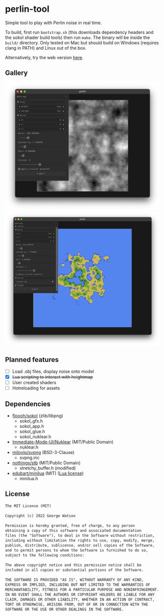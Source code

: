 # perlin-tool

Simple tool to play with Perlin noise in real time.

To build, first run ```bootstrap.sh``` (this downloads dependency headers and the sokol shader build tools) then run ```make```. The binary will be inside the ```build/``` directory. Only tested on Mac but should build on Windows (requires clang in PATH) and Linux out of the box.

Alternatively, try the web version [here](https://takeiteasy.github.io/perlin-tool/).

## Gallery

![Screenshot 1](/assets/screenshot1.png)
![Screenshot 2](/assets/screenshot2.png)

## Planned features

- [ ] Load .obj files, display noise onto model
- [X] ~~Lua scripting to interact with heightmap~~
- [ ] User created shaders
- [ ] Hotreloading for assets

## Dependencies

- [floooh/sokol](https://github.com/floooh/sokol) (zlib/libpng)
    - sokol_gfx.h
    - sokol_app.h
    - sokol_glue.h
    - sokol_nuklear.h
- [Immediate-Mode-UI/Nuklear](https://github.com/Immediate-Mode-UI/Nuklear) (MIT/Public Domain)
    - nuklear.h
- [miloyip/svpng](https://github.com/miloyip/svpng) (BSD-3-Clause)
    - svpng.inc
- [nothings/stb](https://github.com/nothings/stb/blob/master/deprecated/stretchy_buffer.h) (MIT/Public Domain)
    - stretchy_buffer.h (modified)
- [edubart/minilua](https://github.com/edubart/minilua) (MIT) ([Lua license](https://www.lua.org/license.html))
    - minilua.h

## License
```
The MIT License (MIT)

Copyright (c) 2022 George Watson

Permission is hereby granted, free of charge, to any person
obtaining a copy of this software and associated documentation
files (the "Software"), to deal in the Software without restriction,
including without limitation the rights to use, copy, modify, merge,
publish, distribute, sublicense, and/or sell copies of the Software,
and to permit persons to whom the Software is furnished to do so,
subject to the following conditions:

The above copyright notice and this permission notice shall be
included in all copies or substantial portions of the Software.

THE SOFTWARE IS PROVIDED "AS IS", WITHOUT WARRANTY OF ANY KIND,
EXPRESS OR IMPLIED, INCLUDING BUT NOT LIMITED TO THE WARRANTIES OF
MERCHANTABILITY, FITNESS FOR A PARTICULAR PURPOSE AND NONINFRINGEMENT.
IN NO EVENT SHALL THE AUTHORS OR COPYRIGHT HOLDERS BE LIABLE FOR ANY
CLAIM, DAMAGES OR OTHER LIABILITY, WHETHER IN AN ACTION OF CONTRACT,
TORT OR OTHERWISE, ARISING FROM, OUT OF OR IN CONNECTION WITH THE
SOFTWARE OR THE USE OR OTHER DEALINGS IN THE SOFTWARE.
```
